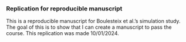 ### Replication for reproducible manuscript 

This is a reproducible manuscript for Boulesteix et al.’s simulation study. The goal of this is to show that I can create a manuscript to pass the course. This replication was made 10/01/2024.
